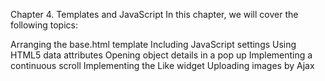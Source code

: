 Chapter 4. Templates and JavaScript
In this chapter, we will cover the following topics:

Arranging the base.html template
Including JavaScript settings
Using HTML5 data attributes
Opening object details in a pop up
Implementing a continuous scroll
Implementing the Like widget
Uploading images by Ajax
